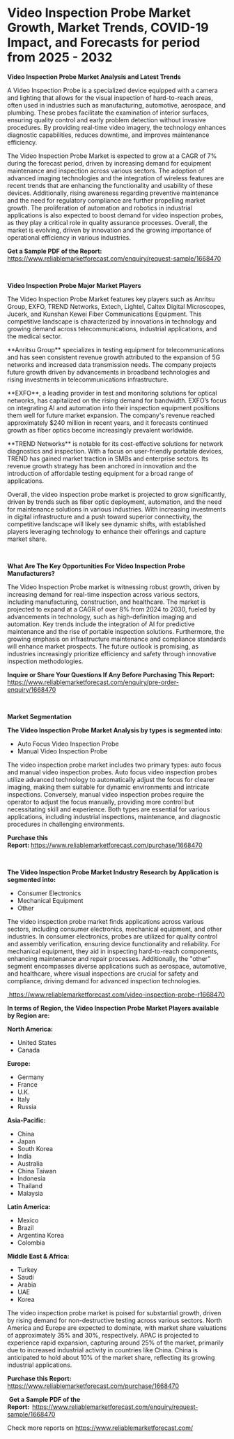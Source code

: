 <p><h1>Video Inspection Probe Market Growth, Market Trends, COVID-19 Impact, and Forecasts for period from 2025 - 2032</h1></p><p><strong>Video Inspection Probe Market Analysis and Latest Trends</strong></p>
<p><p>A Video Inspection Probe is a specialized device equipped with a camera and lighting that allows for the visual inspection of hard-to-reach areas, often used in industries such as manufacturing, automotive, aerospace, and plumbing. These probes facilitate the examination of interior surfaces, ensuring quality control and early problem detection without invasive procedures. By providing real-time video imagery, the technology enhances diagnostic capabilities, reduces downtime, and improves maintenance efficiency.</p><p>The Video Inspection Probe Market is expected to grow at a CAGR of 7% during the forecast period, driven by increasing demand for equipment maintenance and inspection across various sectors. The adoption of advanced imaging technologies and the integration of wireless features are recent trends that are enhancing the functionality and usability of these devices. Additionally, rising awareness regarding preventive maintenance and the need for regulatory compliance are further propelling market growth. The proliferation of automation and robotics in industrial applications is also expected to boost demand for video inspection probes, as they play a critical role in quality assurance processes. Overall, the market is evolving, driven by innovation and the growing importance of operational efficiency in various industries.</p></p>
<p><strong>Get a Sample PDF of the Report:&nbsp;</strong> <a href="https://www.reliablemarketforecast.com/enquiry/request-sample/1668470?utm_campaign=2230&utm_medium=2&utm_source=Github&utm_content=ia&utm_term=21022025&utm_id=video-inspection-probe">https://www.reliablemarketforecast.com/enquiry/request-sample/1668470</a></p>
<p>&nbsp;</p>
<p><strong>Video Inspection Probe Major Market Players</strong></p>
<p><p>The Video Inspection Probe Market features key players such as Anritsu Group, EXFO, TREND Networks, Extech, Lightel, Caltex Digital Microscopes, Jucerk, and Kunshan Kewei Fiber Communications Equipment. This competitive landscape is characterized by innovations in technology and growing demand across telecommunications, industrial applications, and the medical sector.</p><p>**Anritsu Group** specializes in testing equipment for telecommunications and has seen consistent revenue growth attributed to the expansion of 5G networks and increased data transmission needs. The company projects future growth driven by advancements in broadband technologies and rising investments in telecommunications infrastructure.</p><p>**EXFO**, a leading provider in test and monitoring solutions for optical networks, has capitalized on the rising demand for bandwidth. EXFO’s focus on integrating AI and automation into their inspection equipment positions them well for future market expansion. The company's revenue reached approximately $240 million in recent years, and it forecasts continued growth as fiber optics become increasingly prevalent worldwide.</p><p>**TREND Networks** is notable for its cost-effective solutions for network diagnostics and inspection. With a focus on user-friendly portable devices, TREND has gained market traction in SMBs and enterprise sectors. Its revenue growth strategy has been anchored in innovation and the introduction of affordable testing equipment for a broad range of applications.</p><p>Overall, the video inspection probe market is projected to grow significantly, driven by trends such as fiber optic deployment, automation, and the need for maintenance solutions in various industries. With increasing investments in digital infrastructure and a push toward superior connectivity, the competitive landscape will likely see dynamic shifts, with established players leveraging technology to enhance their offerings and capture market share.</p></p>
<p>&nbsp;</p>
<p><strong>What Are The Key Opportunities For Video Inspection Probe Manufacturers?</strong></p>
<p><p>The Video Inspection Probe market is witnessing robust growth, driven by increasing demand for real-time inspection across various sectors, including manufacturing, construction, and healthcare. The market is projected to expand at a CAGR of over 8% from 2024 to 2030, fueled by advancements in technology, such as high-definition imaging and automation. Key trends include the integration of AI for predictive maintenance and the rise of portable inspection solutions. Furthermore, the growing emphasis on infrastructure maintenance and compliance standards will enhance market prospects. The future outlook is promising, as industries increasingly prioritize efficiency and safety through innovative inspection methodologies.</p></p>
<p><strong>Inquire or Share Your Questions If Any Before Purchasing This Report:</strong> <a href="https://www.reliablemarketforecast.com/enquiry/pre-order-enquiry/1668470?utm_campaign=2230&utm_medium=2&utm_source=Github&utm_content=ia&utm_term=21022025&utm_id=video-inspection-probe">https://www.reliablemarketforecast.com/enquiry/pre-order-enquiry/1668470</a></p>
<p>&nbsp;</p>
<p><strong>Market Segmentation</strong></p>
<p><strong>The Video Inspection Probe Market Analysis by types is segmented into:</strong></p>
<p><ul><li>Auto Focus Video Inspection Probe</li><li>Manual Video Inspection Probe</li></ul></p>
<p><p>The video inspection probe market includes two primary types: auto focus and manual video inspection probes. Auto focus video inspection probes utilize advanced technology to automatically adjust the focus for clearer imaging, making them suitable for dynamic environments and intricate inspections. Conversely, manual video inspection probes require the operator to adjust the focus manually, providing more control but necessitating skill and experience. Both types are essential for various applications, including industrial inspections, maintenance, and diagnostic procedures in challenging environments.</p></p>
<p><strong>Purchase this Report:&nbsp;</strong><a href="https://www.reliablemarketforecast.com/purchase/1668470?utm_campaign=2230&utm_medium=2&utm_source=Github&utm_content=ia&utm_term=21022025&utm_id=video-inspection-probe">https://www.reliablemarketforecast.com/purchase/1668470</a></p>
<p>&nbsp;</p>
<p><strong>The Video Inspection Probe Market Industry Research by Application is segmented into:</strong></p>
<p><ul><li>Consumer Electronics</li><li>Mechanical Equipment</li><li>Other</li></ul></p>
<p><p>The video inspection probe market finds applications across various sectors, including consumer electronics, mechanical equipment, and other industries. In consumer electronics, probes are utilized for quality control and assembly verification, ensuring device functionality and reliability. For mechanical equipment, they aid in inspecting hard-to-reach components, enhancing maintenance and repair processes. Additionally, the "other" segment encompasses diverse applications such as aerospace, automotive, and healthcare, where visual inspections are crucial for safety and compliance, driving demand for advanced inspection technologies.</p></p>
<p><a href="https://www.reliablemarketforecast.com/video-inspection-probe-r1668470?utm_campaign=2230&utm_medium=2&utm_source=Github&utm_content=ia&utm_term=21022025&utm_id=video-inspection-probe">&nbsp;https://www.reliablemarketforecast.com/video-inspection-probe-r1668470</a></p>
<p><strong>In terms of Region, the Video Inspection Probe Market Players available by Region are:</strong></p>
<p>
    <p> <strong> North America: </strong>
        <ul>
            <li>United States</li>
            <li>Canada</li>
        </ul>
        </p> 
    <p> <strong> Europe: </strong>
        <ul>
            <li>Germany</li>
            <li>France</li>
            <li>U.K.</li>
            <li>Italy</li>
            <li>Russia</li>
        </ul>
        </p> 
    <p> <strong> Asia-Pacific: </strong>
        <ul>
            <li>China</li>
            <li>Japan</li>
            <li>South Korea</li>
            <li>India</li>
            <li>Australia</li>
            <li>China Taiwan</li>
            <li>Indonesia</li>
            <li>Thailand</li>
            <li>Malaysia</li>
        </ul>
        </p> 
    <p> <strong> Latin America: </strong>
        <ul>
            <li>Mexico</li>
            <li>Brazil</li>
            <li>Argentina Korea</li>
            <li>Colombia</li>
        </ul>
        </p> 
    <p> <strong> Middle East & Africa: </strong>
        <ul>
            <li>Turkey</li>
            <li>Saudi</li>
            <li>Arabia</li>
            <li>UAE</li>
            <li>Korea</li>
        </ul>
    </p>
    </p>
<p><p>The video inspection probe market is poised for substantial growth, driven by rising demand for non-destructive testing across various sectors. North America and Europe are expected to dominate, with market share valuations of approximately 35% and 30%, respectively. APAC is projected to experience rapid expansion, capturing around 25% of the market, primarily due to increased industrial activity in countries like China. China is anticipated to hold about 10% of the market share, reflecting its growing industrial applications.</p></p>
<p><strong>Purchase this Report: </strong><a href="https://www.reliablemarketforecast.com/purchase/1668470?utm_campaign=2230&utm_medium=2&utm_source=Github&utm_content=ia&utm_term=21022025&utm_id=video-inspection-probe">https://www.reliablemarketforecast.com/purchase/1668470</a></p>
<p>&nbsp;<strong>Get a Sample PDF of the Report:&nbsp;&nbsp;</strong><a href="https://www.reliablemarketforecast.com/enquiry/request-sample/1668470?utm_campaign=2230&utm_medium=2&utm_source=Github&utm_content=ia&utm_term=21022025&utm_id=video-inspection-probe">https://www.reliablemarketforecast.com/enquiry/request-sample/1668470</a></p>
<p><strong></strong></p>
<p>Check more reports on <a href="https://www.reliablemarketforecast.com/?utm_campaign=2230&utm_medium=2&utm_source=Github&utm_content=ia&utm_term=21022025&utm_id=video-inspection-probe">https://www.reliablemarketforecast.com/</a></p>